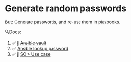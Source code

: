 # Generate random passwords

But: Generate passwords, and re-use them in playbooks.

🔍Docs:

1. ✅🌱 ~~[Ansible vault](https://docs.ansible.com/ansible/latest/user_guide/vault.html)~~
2. ✅ [Ansible lookup password](https://docs.ansible.com/ansible/latest/plugins/lookup/password.html)
3. ✅💚 [SO > Use case](https://stackoverflow.com/questions/46732703/how-to-generate-single-reusable-random-password-with-ansible)

